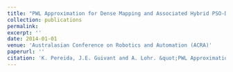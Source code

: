 ```yaml
---
title: "PWL Approximation for Dense Mapping and Associated Hybrid PSO-Dijsktra Processes for Path Planning"
collection: publications
permalink: 
excerpt: ''
date: 2014-01-01
venue: 'Australasian Conference on Robotics and Automation (ACRA)'
paperurl: ''
citation: 'K. Pereida, J.E. Guivant and A. Lohr. &quot;PWL Approximation for Dense Mapping and Associated Hybrid PSO-Dijsktra Processesfor Path Planning&quot;, in Proceedings of the <i>Australasian Conference on Robotics and Automation (ACRA)</i>, (2014).'
---
```



